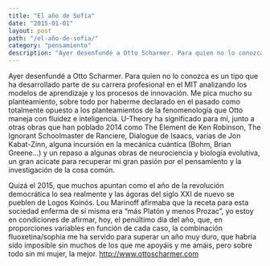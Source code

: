 ```yaml
---
title: "El año de Sofía"
date: "2015-01-01"
layout: post
path: "/el-año-de-sofia/"
category: "pensamiento"
description: "Ayer desenfundé a Otto Scharmer. Para quien no lo conozca es un tipo que ha desarrollado parte de su carrera profesional en el MIT analizando los modelos de aprendizaje y los procesos de innovación. Me pica mucho su planteamiento, sobre todo por haberme declarado en el pasado como totalmente opuesto a los planteamientos de la fenomenología que Otto maneja con fluidez e inteligencia."
---
```


Ayer desenfundé a Otto Scharmer. Para quien no lo conozca es un tipo que ha desarrollado parte de su carrera profesional en el MIT analizando los modelos de aprendizaje y los procesos de innovación. Me pica mucho su planteamiento, sobre todo por haberme declarado en el pasado como totalmente opuesto a los planteamientos de la fenomenología que Otto maneja con fluidez e inteligencia.
U-Theory ha significado para mí, junto a otras obras que han poblado 2014 como The Element de Ken Robinson, The Ignorant Schoolmaster de Ranciere, Dialogue de Isaacs, varias de Jon Kabat-Zinn, alguna incursión en la mecánica cuántica (Bohm, Brian Greene…) y un repaso a algunas obras de neurociencia y biología evolutiva, un gran acicate para recuperar mi gran pasión por el pensamiento y la investigación de la cosa común.

Quizá el 2015, que muchos apuntan como el año de la revolución democrática lo sea realmente y las ágoras del siglo XXI de nuevo se pueblen de Logos Koinós. Lou Marinoff afirmaba que la receta para esta sociedad enferma de sí misma era “más Platón y menos Prozac”, yo estoy en condiciones de afirmar, hoy, el penúltimo día del año, que, en proporciones variables en función de cada caso, la combinación fluoxetina/sophia me ha servido para superar un año muy duro, que habría sido imposible sin muchos de los que me apoyáis y me amáis, pero sobre todo sin mi mujer, la mejor.
http://www.ottoscharmer.com
